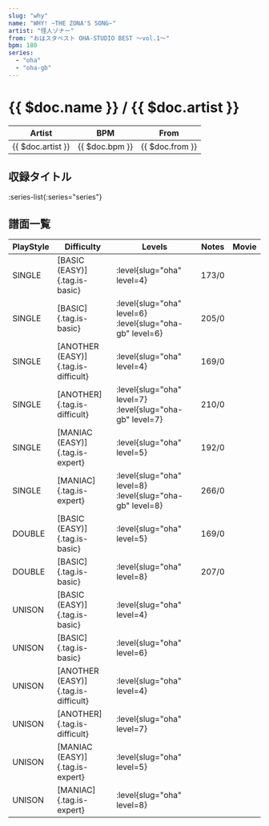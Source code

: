 ```yaml
---
slug: "why"
name: "WHY! ~THE ZONA'S SONG~"
artist: "怪人ゾナー"
from: "おはスタベスト OHA-STUDIO BEST ～vol.1～"
bpm: 180
series:
  - "oha"
  - "oha-gb"
---
```


# {{ $doc.name }} / {{ $doc.artist }}

|Artist|BPM|From|
|------|---|----|
|{{ $doc.artist }}|{{ $doc.bpm }}|{{ $doc.from }}|

## 収録タイトル

:series-list{:series="series"}

## 譜面一覧

|PlayStyle|Difficulty|Levels|Notes|Movie|
|---------|----------|------|-----|-----|
|SINGLE|[BASIC (EASY)]{.tag.is-basic}|<div class="field is-grouped is-grouped-multiline">:level{slug="oha" level=4}</div>|173/0||
|SINGLE|[BASIC]{.tag.is-basic}|<div class="field is-grouped is-grouped-multiline">:level{slug="oha" level=6} :level{slug="oha-gb" level=6}</div>|205/0||
|SINGLE|[ANOTHER (EASY)]{.tag.is-difficult}|<div class="field is-grouped is-grouped-multiline">:level{slug="oha" level=4}</div>|169/0||
|SINGLE|[ANOTHER]{.tag.is-difficult}|<div class="field is-grouped is-grouped-multiline">:level{slug="oha" level=7} :level{slug="oha-gb" level=7}</div>|210/0||
|SINGLE|[MANIAC (EASY)]{.tag.is-expert}|<div class="field is-grouped is-grouped-multiline">:level{slug="oha" level=5}</div>|192/0||
|SINGLE|[MANIAC]{.tag.is-expert}|<div class="field is-grouped is-grouped-multiline">:level{slug="oha" level=8} :level{slug="oha-gb" level=8}</div>|266/0||
|DOUBLE|[BASIC (EASY)]{.tag.is-basic}|<div class="field is-grouped is-grouped-multiline">:level{slug="oha" level=5}</div>|169/0||
|DOUBLE|[BASIC]{.tag.is-basic}|<div class="field is-grouped is-grouped-multiline">:level{slug="oha" level=8}</div>|207/0||
|UNISON|[BASIC (EASY)]{.tag.is-basic}|<div class="field is-grouped is-grouped-multiline">:level{slug="oha" level=4}</div>|||
|UNISON|[BASIC]{.tag.is-basic}|<div class="field is-grouped is-grouped-multiline">:level{slug="oha" level=6}</div>|||
|UNISON|[ANOTHER (EASY)]{.tag.is-difficult}|<div class="field is-grouped is-grouped-multiline">:level{slug="oha" level=4}</div>|||
|UNISON|[ANOTHER]{.tag.is-difficult}|<div class="field is-grouped is-grouped-multiline">:level{slug="oha" level=7}</div>|||
|UNISON|[MANIAC (EASY)]{.tag.is-expert}|<div class="field is-grouped is-grouped-multiline">:level{slug="oha" level=5}</div>|||
|UNISON|[MANIAC]{.tag.is-expert}|<div class="field is-grouped is-grouped-multiline">:level{slug="oha" level=8}</div>|||
